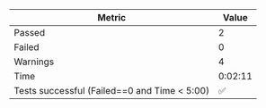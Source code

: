 | Metric | Value |
|--------|-------|
| Passed | 2 |
| Failed | 0 |
| Warnings | 4 |
| Time | 0:02:11 |
| Tests successful (Failed==0 and Time < 5:00) | ✅ |
